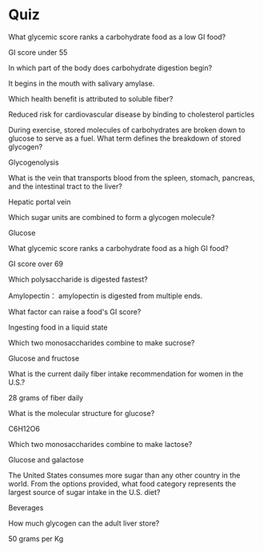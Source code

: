 # Quiz

What glycemic score ranks a carbohydrate food as a low GI food?

GI score under 55



In which part of the body does carbohydrate digestion begin?

It begins in the mouth with salivary amylase.



Which health benefit is attributed to soluble fiber?

Reduced risk for cardiovascular disease by binding to cholesterol particles



During exercise, stored molecules of carbohydrates are broken down to glucose to serve as a fuel. What term defines the breakdown of stored glycogen?

Glycogenolysis



What is the vein that transports blood from the spleen, stomach, pancreas, and the intestinal tract to the liver?

Hepatic portal vein



Which sugar units are combined to form a glycogen molecule?

Glucose



What glycemic score ranks a carbohydrate food as a high GI food?

GI score over 69



Which polysaccharide is digested fastest?

Amylopectin： amylopectin is digested from multiple ends.



What factor can raise a food's GI score?

Ingesting food in a liquid state



Which two monosaccharides combine to make sucrose?

Glucose and fructose



What is the current daily fiber intake recommendation for women in the U.S.?

28 grams of fiber daily



What is the molecular structure for glucose?

C6H12O6



Which two monosaccharides combine to make lactose?

Glucose and galactose



The United States consumes more sugar than any other country in the world. From the options provided, what food category represents the largest source of sugar intake in the U.S. diet?

Beverages



How much glycogen can the adult liver store?

50 grams per Kg


